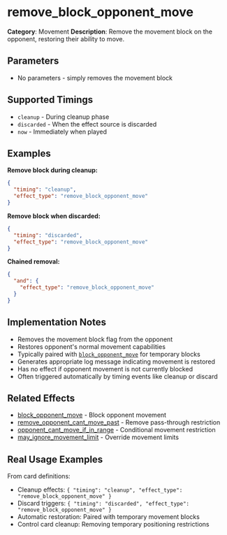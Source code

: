 # remove_block_opponent_move

**Category**: Movement
**Description**: Remove the movement block on the opponent, restoring their ability to move.

## Parameters

- No parameters - simply removes the movement block

## Supported Timings

- `cleanup` - During cleanup phase
- `discarded` - When the effect source is discarded
- `now` - Immediately when played

## Examples

**Remove block during cleanup:**
```json
{
  "timing": "cleanup",
  "effect_type": "remove_block_opponent_move"
}
```

**Remove block when discarded:**
```json
{
  "timing": "discarded",
  "effect_type": "remove_block_opponent_move"
}
```

**Chained removal:**
```json
{
  "and": {
    "effect_type": "remove_block_opponent_move"
  }
}
```

## Implementation Notes

- Removes the movement block flag from the opponent
- Restores opponent's normal movement capabilities
- Typically paired with [`block_opponent_move`](block_opponent_move.md) for temporary blocks
- Generates appropriate log message indicating movement is restored
- Has no effect if opponent movement is not currently blocked
- Often triggered automatically by timing events like cleanup or discard

## Related Effects

- [block_opponent_move](block_opponent_move.md) - Block opponent movement
- [remove_opponent_cant_move_past](remove_opponent_cant_move_past.md) - Remove pass-through restriction
- [opponent_cant_move_if_in_range](opponent_cant_move_if_in_range.md) - Conditional movement restriction
- [may_ignore_movement_limit](may_ignore_movement_limit.md) - Override movement limits

## Real Usage Examples

From card definitions:
- Cleanup effects: `{ "timing": "cleanup", "effect_type": "remove_block_opponent_move" }`
- Discard triggers: `{ "timing": "discarded", "effect_type": "remove_block_opponent_move" }`
- Automatic restoration: Paired with temporary movement blocks
- Control card cleanup: Removing temporary positioning restrictions